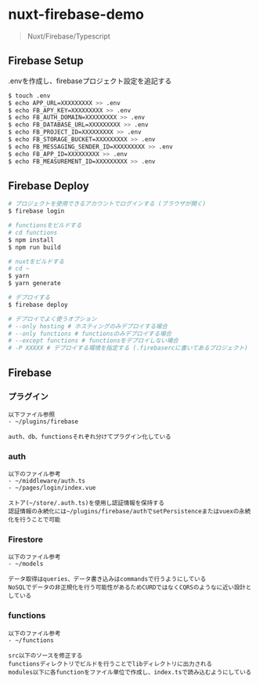 # nuxt-firebase-demo

> Nuxt/Firebase/Typescript

## Firebase Setup
.envを作成し、firebaseプロジェクト設定を追記する

``` bash
$ touch .env
$ echo APP_URL=XXXXXXXXX >> .env
$ echo FB_APY_KEY=XXXXXXXXX >> .env
$ echo FB_AUTH_DOMAIN=XXXXXXXXX >> .env
$ echo FB_DATABASE_URL=XXXXXXXXX >> .env
$ echo FB_PROJECT_ID=XXXXXXXXX >> .env
$ echo FB_STORAGE_BUCKET=XXXXXXXXX >> .env
$ echo FB_MESSAGING_SENDER_ID=XXXXXXXXX >> .env
$ echo FB_APP_ID=XXXXXXXXX >> .env
$ echo FB_MEASUREMENT_ID=XXXXXXXXX >> .env
```

## Firebase Deploy
``` bash
# プロジェクトを使用できるアカウントでログインする (ブラウザが開く)
$ firebase login

# functionsをビルドする
# cd functions
$ npm install
$ npm run build

# nuxtをビルドする
# cd ~
$ yarn
$ yarn generate

# デプロイする
$ firebase deploy

# デプロイでよく使うオプション
# --only hosting # ホスティングのみデプロイする場合
# --only functions # functionsのみデプロイする場合
# --except functions # functionsをデプロイしない場合
# -P XXXXX # デプロイする環境を指定する (.firebasercに書いてあるプロジェクト)
```

## Firebase

### プラグイン
```
以下ファイル参照
- ~/plugins/firebase

auth、db、functionsそれぞれ分けてプラグイン化している
```

### auth

```
以下のファイル参考
- ~/middleware/auth.ts
- ~/pages/login/index.vue

ストア(~/store/.auth.ts)を使用し認証情報を保持する
認証情報の永続化には~/plugins/firebase/authでsetPersistenceまたはvuexの永続化を行うことで可能
```

### Firestore

```
以下のファイル参考
- ~/models

データ取得はqueries、データ書き込みはcommandsで行うようにしている
NoSQLでデータの非正規化を行う可能性があるためCURDではなくCQRSのようなに近い設計としている
```

### functions

```
以下のファイル参考
- ~/functions

src以下のソースを修正する
functionsディレクトリでビルドを行うことでlibディレクトリに出力される
modules以下に各functionをファイル単位で作成し、index.tsで読み込むようにしている
```
